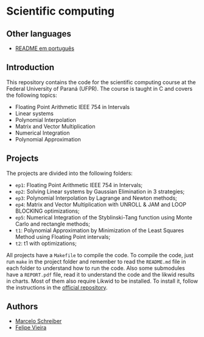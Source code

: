 # Scientific computing

## Other languages
- [README em português](https://github.com/marcelo-schreiber/scientific-computing/blob/master/README.pt.md)

## Introduction

This repository contains the code for the scientific computing course at the Federal University of Paraná (UFPR). The course is taught in C and covers the following topics:

- Floating Point Arithmetic IEEE 754 in Intervals
- Linear systems
- Polynomial Interpolation
- Matrix and Vector Multiplication
- Numerical Integration
- Polynomial Approximation

## Projects

The projects are divided into the following folders:

- `ep1`: Floating Point Arithmetic IEEE 754 in Intervals;
- `ep2`: Solving Linear systems by Gaussian Elimination in 3 strategies;
- `ep3`: Polynomial Interpolation by Lagrange and Newton methods;
- `ep4`: Matrix and Vector Multiplication with UNROLL & JAM and LOOP BLOCKING optimizations;
- `ep5`: Numerical Integration of the Styblinski-Tang function using Monte Carlo and rectangle methods;
- `t1`: Polynomial Approximation by Minimization of the Least Squares Method using Floating Point intervals;
- `t2`: t1 with optimizations;

All projects have a `Makefile` to compile the code. To compile the code, just run `make` in the project folder and remember to read the `README.md` file in each folder to understand how to run the code. Also some submodules have a `REPORT.pdf` file, read it to understand the code and the likwid results in charts.
Most of them also require Likwid to be installed. To install it, follow the instructions in the [official repository](https://github.com/RRZE-HPC/likwid).

## Authors

- [Marcelo Schreiber](https://github.com/marcelo-schreiber)
- [Felipe Vieira](https://github.com/felipeqvieira)
